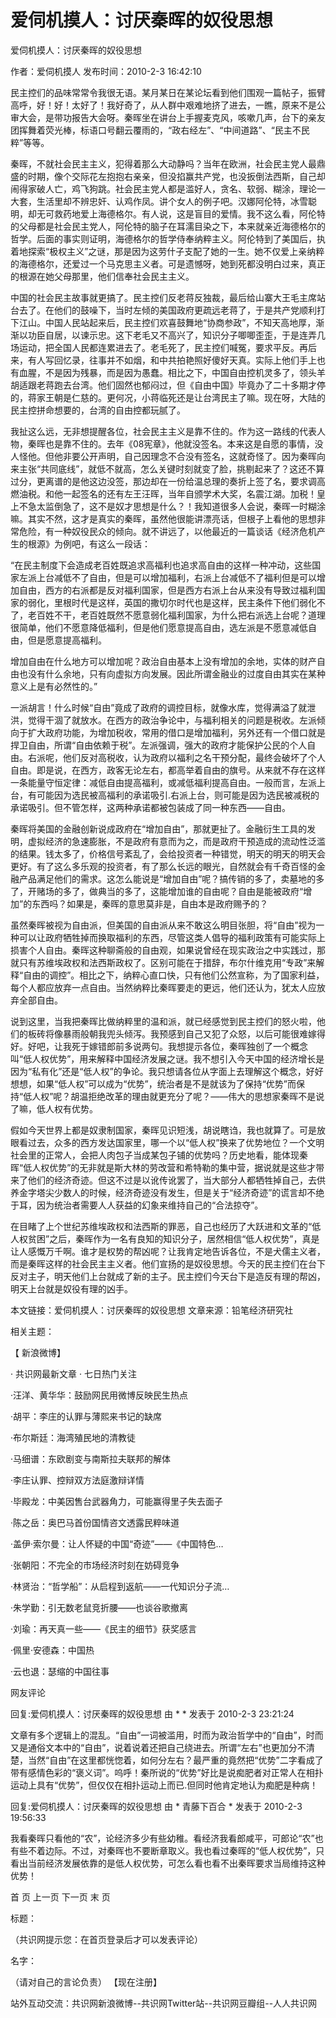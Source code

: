 # 爱伺机摸人：讨厌秦晖的奴役思想

爱伺机摸人：讨厌秦晖的奴役思想

作者：爱伺机摸人   发布时间：2010-2-3 16:42:10   

民主控们的品味常常令我很无语。某月某日在某论坛看到他们围观一篇帖子，振臂高呼，好！好！太好了！我好奇了，从人群中艰难地挤了进去，一瞧，原来不是公审大会，是带功报告大会呀。秦晖坐在讲台上手握麦克风，咳嗽几声，台下的亲友团挥舞着荧光棒，标语口号翻云覆雨的，“政右经左”、“中间道路”、“民主不民粹”等等。 



秦晖，不就社会民主主义，犯得着那么大动静吗？当年在欧洲，社会民主党人最鼎盛的时期，像个交际花左抱抱右亲亲，但没掐赢共产党，也没扳倒法西斯，自己却闹得家破人亡，鸡飞狗跳。社会民主党人都是滥好人，贪名、软弱、糊涂，理论一大套，生活里却不辨忠奸、认鸡作凤。讲个女人的例子吧。汉娜阿伦特，冰雪聪明，却无可救药地爱上海德格尔。有人说，这是盲目的爱情。我不这么看，阿伦特的父母都是社会民主党人，阿伦特的脑子在耳濡目染之下，本来就亲近海德格尔的哲学。后面的事实则证明，海德格尔的哲学侍奉纳粹主义。阿伦特到了美国后，执着地探索“极权主义”之谜，那是因为这劳什子支配了她的一生。她不仅爱上亲纳粹的海德格尔，还爱过一个马克思主义者。可是遗憾呀，她到死都没明白过来，真正的根源在她父母那里，他们信奉社会民主主义。 



中国的社会民主故事就更搞了。民主控们反老蒋反独裁，最后给山寨大王毛主席站台去了。在他们的鼓噪下，当时左倾的美国政府更疏远老蒋了，于是共产党顺利打下江山。中国人民站起来后，民主控们欢喜鼓舞地“协商参政”，不知天高地厚，渐渐以功臣自居，以谏示忠。这下老毛又不高兴了，知识分子唧唧歪歪，于是连弄几场运动，把全国人民都连累进去了。老毛死了，民主控们喊冤，要求平反。再后来，有人写回忆录，往事并不如烟，和中共拍艳照好傻好天真。实际上他们手上也有血腥，不是因为残暴，而是因为愚蠢。相比之下，中国自由控机灵多了，领头羊胡适跟老蒋跑去台湾。他们固然也郁闷过，但《自由中国》毕竟办了二十多期才停的，蒋家王朝是仁慈的。更何况，小蒋临死还是让台湾民主了嘛。现在呀，大陆的民主控拼命想要的，台湾的自由控都玩腻了。 



我扯这么远，无非想提醒各位，社会民主主义是靠不住的。作为这一路线的代表人物，秦晖也是靠不住的。去年《08宪章》，他就没签名。本来这是自愿的事情，没人怪他。但他非要公开声明，自己因理念不合没有签名，这就奇怪了。因为秦晖向来主张“共同底线”，就低不就高，怎么关键时刻就变了脸，挑剔起来了？这还不算过分，更离谱的是他这边没签，那边却在一份给温总理的奏折上签了名，要求调高燃油税。和他一起签名的还有左王汪晖，当年自颁学术大奖，名震江湖。加税！皇上不急太监倒急了，这不是奴才思想是什么？！我知道很多人会说，秦晖一时糊涂嘛。其实不然，这才是真实的秦晖，虽然他很能讲漂亮话，但根子上看他的思想非常危险，有一种奴役民众的倾向。就不讲远了，以他最近的一篇谈话《经济危机产生的根源》为例吧，有这么一段话： 



“在民主制度下会造成老百姓既追求高福利也追求高自由的这样一种冲动，这些国家左派上台减低不了自由，但是可以增加福利，右派上台减低不了福利但是可以增加自由，西方的右派都是反对福利国家，但是西方右派上台从来没有导致过福利国家的弱化，里根时代是这样，英国的撒切尔时代也是这样，民主条件下他们弱化不了，老百姓不干，老百姓既然不愿意弱化福利国家，为什么把右派选上台呢？道理很简单，他们不愿意降低福利，但是他们愿意提高自由，选左派是不愿意减低自由，但是愿意提高福利。 



增加自由在什么地方可以增加呢？政治自由基本上没有增加的余地，实体的财产自由也没有什么余地，只有向虚拟方向发展。因此所谓金融业的过度自由其实在某种意义上是有必然性的。” 



一派胡言！什么时候“自由”竟成了政府的调控目标，就像水库，觉得满溢了就泄洪，觉得干涸了就放水。在西方的政治争论中，与福利相关的问题是税收。左派倾向于扩大政府功能，为增加税收，常用的借口是增加福利，另外还有一个借口就是捍卫自由，所谓“自由依赖于税”。左派强调，强大的政府才能保护公民的个人自由。右派呢，他们反对高税收，认为政府以福利之名干预分配，最终会破坏了个人自由。即是说，在西方，政客无论左右，都高举着自由的旗号。从来就不存在这样一条能量守恒定律：减低自由提高福利，或减低福利提高自由。一般而言，左派上台，有可能因为选民被高福利的承诺吸引.右派上台，则可能是因为选民被减税的承诺吸引。但不管怎样，这两种承诺都被包装成了同一种东西——自由。 



秦晖将美国的金融创新说成政府在“增加自由”，那就更扯了。金融衍生工具的发明，虚拟经济的急速膨胀，不是政府有意而为之，而是政府干预造成的流动性泛滥的结果。钱太多了，价格信号紊乱了，会给投资者一种错觉，明天的明天的明天会更好。有了这么多乐观的投资者，有了那么长远的眼光，自然就会有千奇百怪的金融产品满足他们的需求。这怎么能说是“增加自由”呢？搞传销的多了，卖墓地的多了，开赌场的多了，做典当的多了，这能增加谁的自由呢？自由是能被政府“增加”的东西吗？如果是，秦晖的意思莫非是，自由本是政府赐予的？ 



虽然秦晖被视为自由派，但美国的自由派从来不敢这么明目张胆，将“自由”视为一种可以让政府牺牲掉而换取福利的东西，尽管这类人倡导的福利政策有可能实际上损害个人自由。秦晖这种聊斋般的自由观，如果说曾经在现实政治之中实践过，那就只有苏维埃政权和法西斯政权了。区别可能在于措辞，布尔什维克用“专政”来解释“自由的调控”。相比之下，纳粹心直口快，只有他们公然宣称，为了国家利益，每个人都应放弃一点自由。当然纳粹比秦晖要走的更远，他们还认为，犹太人应放弃全部自由。 



说到这里，当我把秦晖比做纳粹里的温和派，就已经感觉到民主控们的怒火啦，他们的板砖将像暴雨般朝我兜头倾泻。我预感到自己又犯了众怒，以后可能很难嫁得好。好吧，让我死于嫁错郎前多说两句。我想提示各位，秦晖独创了一个概念叫“低人权优势”，用来解释中国经济发展之谜。我不想引入今天中国的经济增长是因为“私有化”还是“低人权”的争论。我只想请各位从字面上去理解这个概念，好好想想，如果“低人权”可以成为“优势”，统治者是不是就该为了保持“优势”而保持“低人权”呢？胡温拒绝改革的理由就更充分了呢？——伟大的思想家秦晖不是说了嘛，低人权有优势。 



假如今天世界上都是奴隶制国家，秦晖见识短浅，胡说瞎诌，我也就算了。可是放眼看过去，众多的西方发达国家里，哪一个以“低人权”换来了优势地位？一个文明社会里的正常人，会把人肉包子当成某包子铺的优势吗？历史地看，能体现秦晖“低人权优势”的无非就是斯大林的劳改营和希特勒的集中营，据说就是这些才带来了他们的经济奇迹。但这不过是以讹传讹罢了，当大部分人都牺牲掉自己，去供养金字塔尖少数人的时候，经济奇迹没有发生，但是关于“经济奇迹”的谎言却不绝于耳，因为统治者需要人人获益的幻象来维持自己的“合法掠夺”。 



在目睹了上个世纪苏维埃政权和法西斯的罪恶，自己也经历了大跃进和文革的“低人权贫困”之后，秦晖作为一名有良知的知识分子，居然相信“低人权优势”，真是让人感慨万千啊。谁才是权势的帮凶呢？让我肯定地告诉各位，不是犬儒主义者，而是秦晖这样的社会民主主义者。他们宣扬的是奴役思想。今天的民主控们在台下反对主子，明天他们上台就成了新的主子。民主控们今天台下是造反有理的帮凶，明天上台就是奴役有理的凶手。 



  本文链接：爱伺机摸人：讨厌秦晖的奴役思想 文章来源：铅笔经济研究社

   相关主题：

  【 新浪微博】

 · 共识网最新文章                               · 七日热门关注

·汪洋、黄华华：鼓励网民用微博反映民生热点

·胡平：李庄的认罪与薄熙来书记的缺席

·布尔斯廷：海湾殖民地的清教徒

·马细谱：东欧剧变与南斯拉夫联邦的解体

·李庄认罪、控辩双方法庭激辩详情

·毕殿龙：中美因售台武器角力，可能赢得里子失去面子

·陈之岳：奥巴马首份国情咨文透露民粹味道

·盖伊·索尔曼：让人怀疑的中国“奇迹”——《中国特色…

·张朝阳：不完全的市场经济时刻在妨碍竞争

·林贤治：“哲学船”：从启程到返航——一代知识分子流…

·朱学勤：引无数老鼠竞折腰——也谈谷歌撤离

·刘瑜：再天真一些——《民主的细节》获奖感言

·佩里·安德森：中国热

·云也退：瑟缩的中国往事

 网友评论

回复:爱伺机摸人：讨厌秦晖的奴役思想 由 * * 发表于 2010-2-3 23:21:24

文章有多个逻辑上的混乱。“自由”一词被滥用，时而为政治哲学中的“自由”，时而又是通俗文本中的“自由”，说着说着还把自己绕进去。所谓“左右”也更加分不清楚，当然“自由”在这里都恍惚着，如何分左右？最严重的竟然把“优势”二字看成了带有感情色彩的“褒义词”。呜呼！秦所说的“优势”好比是说痴肥者对正常人在相扑运动上具有“优势”，但仅仅在相扑运动上而已.但同时他肯定地认为痴肥是种病！

回复:爱伺机摸人：讨厌秦晖的奴役思想 由 * 青藤下百合 * 发表于 2010-2-3 19:56:33

我看秦晖只看他的“农”，论经济多少有些幼稚。看经济我看郎咸平，可郎论“农”也有些不着边际。不过，对秦晖也不要断章取义。我也看过秦晖的“低人权优势”，只看出当前经济发展依靠的是低人权优势，可怎么看也看不出秦晖要求当局维持这种优势！

首 页 上一页 下一页 末 页

标题：

 （共识网提示您：在首页登录后才可以发表评论）

名字：

 （请对自己的言论负责） 【现在注册】

   

 站外互动交流：共识网新浪微博--共识网Twitter站--共识网豆瓣组--人人共识网
